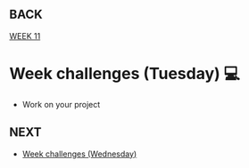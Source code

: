 ## BACK
<a href="https://github.com/Lesdith/core-code-from-scratch-readme/blob/main/Weeks/Week%2011%20%20Node-Databases/Week%2011.md
">WEEK 11</a>

# Week challenges (Tuesday) 💻


<ul><li>Work on your project</i></ul>

 ## NEXT
 <ul>
  <li>
<a href="https://github.com/Lesdith/core-code-from-scratch-readme/blob/main/Weeks/Week%2011%20%20Node-Databases/Week%20challenges%20(Wednesday).md"> Week challenges (Wednesday) </a>
 </li>
 </ul>

